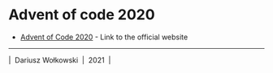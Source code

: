 # Advent of code 2020

- [Advent of Code 2020](https://adventofcode.com/2020) - Link to the official website
&nbsp;
___

|&nbsp; Dariusz Wołkowski &nbsp;|&nbsp; 2021 &nbsp;| 
